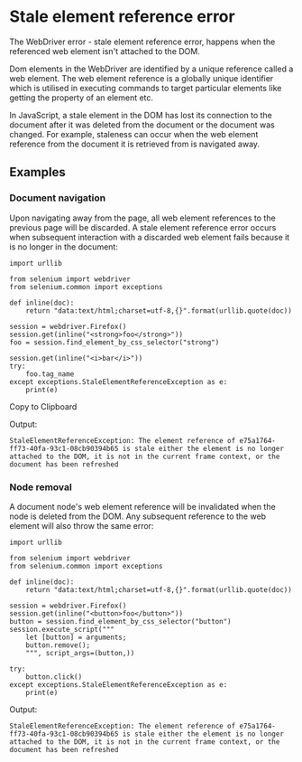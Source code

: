 # Stale element reference error

The WebDriver error - stale element reference error, happens when the referenced web element isn't attached to the DOM.

Dom elements in the WebDriver are identified by a unique reference called a web element. The web element reference is a globally unique identifier   which is utilised in executing commands to target particular elements like getting the property of an element etc.

In JavaScript, a stale element in the DOM has lost its connection to the document after it was deleted from the document or the document was changed. For example, staleness can occur when the web element reference from the document it is retrieved from is navigated away.

## Examples

### Document navigation

Upon navigating away from the page, all web element references to the previous page will be discarded. A stale element reference error occurs when subsequent interaction with a discarded web element fails because it is no longer in the document: 

```
import urllib

from selenium import webdriver
from selenium.common import exceptions

def inline(doc):
    return "data:text/html;charset=utf-8,{}".format(urllib.quote(doc))

session = webdriver.Firefox()
session.get(inline("<strong>foo</strong>"))
foo = session.find_element_by_css_selector("strong")

session.get(inline("<i>bar</i>"))
try:
    foo.tag_name
except exceptions.StaleElementReferenceException as e:
    print(e)

```

Copy to Clipboard

Output:

	StaleElementReferenceException: The element reference of e75a1764-ff73-40fa-93c1-08cb90394b65 is stale either the element is no longer attached to the DOM, it is not in the current frame context, or the document has been refreshed

### Node removal

A document node's web element reference will be invalidated when the node is deleted from the DOM. Any subsequent reference to the web element will also throw the same error:

```
import urllib

from selenium import webdriver
from selenium.common import exceptions

def inline(doc):
    return "data:text/html;charset=utf-8,{}".format(urllib.quote(doc))

session = webdriver.Firefox()
session.get(inline("<button>foo</button>"))
button = session.find_element_by_css_selector("button")
session.execute_script("""
    let [button] = arguments;
    button.remove();
    """, script_args=(button,))

try:
    button.click()
except exceptions.StaleElementReferenceException as e:
    print(e)
```

Output:

	StaleElementReferenceException: The element reference of e75a1764-ff73-40fa-93c1-08cb90394b65 is stale either the element is no longer attached to the DOM, it is not in the current frame context, or the document has been refreshed
